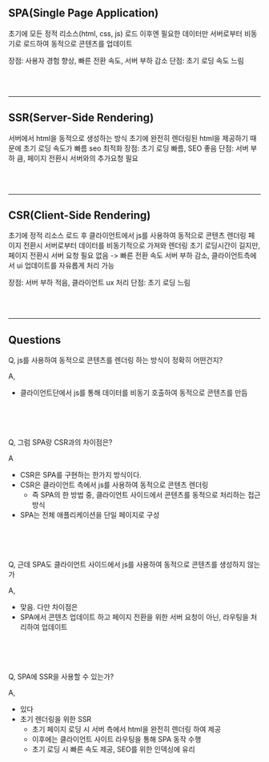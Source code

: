 ## SPA(Single Page Application)
초기에 모든 정적 리소스(html, css, js) 로드
이후엔 필요한 데이터만 서버로부터 비동기로 로드하여 동적으로 콘텐츠를 업데이트

장점: 사용자 경험 향상, 빠른 전환 속도, 서버 부하 감소
단점: 초기 로딩 속도 느림

<br><br><hr>

## SSR(Server-Side Rendering)
서버에서 html을 동적으로 생성하는 방식
초기에 완전히 렌더링된 html을 제공하기 때문에 초기 로딩 속도가 빠름
seo 최적화
장점: 초기 로딩 빠름, SEO 좋음
단점: 서버 부하 큼, 페이지 전환시 서버와의 추가요청 필요

<br><br><hr>


## CSR(Client-Side Rendering)
초기에 정적 리소스 로드 후 클라이언트에서 js를 사용하여 동적으로 콘텐츠 렌더링
페이지 전환시 서버로부터 데이터를 비동기적으로 가져와 렌더링
초기 로딩시간이 길지만, 페이지 전환시 서버 요청 필요 없음 -> 빠른 전환 속도
서버 부하 감소, 클라이언트측에서 ui 업데이트를 자유롭게 처리 가능

장점: 서버 부하 적음, 클라이언트 ux 처리
단점: 초기 로딩 느림

<br><br><hr>


## Questions

Q, js를 사용하여 동적으로 콘텐츠를 렌더링 하는 방식이 정확히 어떤건지?

A,
- 클라이언트단에서 js를 통해 데이터를 비동기 호출하여 동적으로 콘텐츠를 만듬

<br><br><br>

Q, 그럼 SPA랑 CSR과의 차이점은?

A
- CSR은 SPA를 구현하는 한가지 방식이다.
- CSR은 클라이언트 측에서 js를 사용하여 동적으로 콘텐츠 렌더링
    - 즉 SPA의 한 방법 중, 클라이언트 사이드에서 콘텐츠를 동적으로 처리하는 접근 방식
- SPA는 전체 애플리케이션을 단일 페이지로 구성

<br><br><br>

Q, 근데 SPA도 클라이언트 사이드에서 js를 사용하여 동적으로 콘텐츠를 생성하지 않는가

A,
- 맞음. 다만 차이점은
- SPA에서 콘텐츠 업데이트 하고 페이지 전환을 위한 서버 요청이 아닌, 라우팅을 처리하여 업데이트

<br><br><br>

Q, SPA에 SSR을 사용할 수 있는가?

A,
- 있다
- 초기 렌더링을 위한 SSR
    - 초기 페이지 로딩 시 서버 측에서 html을 완전히 렌더링 하여 제공
    - 이후에는 클라이언트 사이트 라우팅을 통해 SPA 동작 수행
    - 초기 로딩 시 빠른 속도 제공, SEO를 위한 인덱싱에 유리

